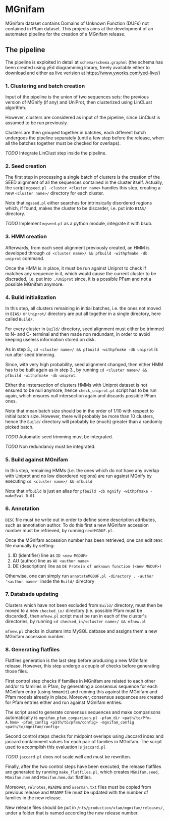 # MGnifam

MGnifam dataset contains Domains of Unknown Function (DUFs) not contained in
Pfam dataset. This projects aims at the development of an automated pipeline
for the creation of a MGnifam release.

## The pipeline

The pipeline is exploited in detail at `schema/schema.graphml` (the schema has
been created using yEd diagramming library, freely available either to
download and either as live verision at https://www.yworks.com/yed-live/)

### 1. Clustering and batch creation

Input of the pipeline is the union of two sequences sets: the previous version
of MGnify (if any) and UniProt, then clusterized using LinCLust algorithm.

However, clusters are considered as input of the pipeline, since LinClust
is assumed to be run previously.

Clusters are then grouped together in batches, each different batch undergoes
the pipeline separately (until a few step before the release, when all the
batches together must be checked for overlaps).

*TODO* Integrate LinClust step inside the pipeline.

### 2. Seed creation

The first step in processing a single batch of clusters is the creation of the
SEED alignment of all the sequences contained in the cluster itself. Actually,
the script `mgseed.pl -cluster <cluster name>` handles this step, creating a
new `<cluster name>/` directory for each cluster.

Note that `mgseed.pl` either searches for intrinsically disordered regions
which, if found, makes the cluster to be discarder, i.e. put into `BIAS/`
directory.

*TODO* Implement `mgseed.pl` as a python module, integrate it with bsub.

### 3. HMM creation

Afterwards, from each seed alignment previously created, an HMM is developed
through `cd <cluster name>/ && pfbuild -withpfmake -db uniprot` command.

Once the HMM is in place, it must be run against Uniprot to check if matches
any sequence in it, which would cause the current cluster to be discraded,
i.e. put into `./Uniprot` since, it is a possible PFam and not a possible
MGnifam anymore.

### 4. Build initialization

In this step, all clusters remaining in initial batches, i.e. the ones not
moved in `BIAS/` or `Uniprot/` directory are put all together in a single
directory, here called `Build/`.

For every cluster in `Build/` directory, seed alignment must either be trimmed
to N- and C- terminal and then made non redundant, in order to avoid keeping
useless information stored on disk.

As in step 3., `cd <cluster name>/ && pfbuild -withpfmake -db uniprot` is run
after seed trimming.

Since, with very high probability, seed alignment changed, then either HMM
has to be built again as in step 3., by running
`cd <cluster name>/ && pfbuild -withpfmake -db uniprot`.

Either the instersection of clusters HMMs with Uniprot dataset is not ensured
to be null anymore, hence `check_uniprot.pl` script has to be run again,
which ensures null intersection again and discards possible PFam ones.

Note that mean batch size should be in the order of 1/10 with respect to
initial batch size. However, there will probably be more than 10 clusters,
hence the `Build/` directory will probably be (much) greater than a randomly
picked batch.

*TODO* Automatic seed trimming must be integrated.

*TODO* Non redundancy must be integrated.

### 5. Build against MGnifam

In this step, remaining HMMs (i.e. the ones which do not have any overlap with Uniprot and no low disordered regions) are run against MGnify by executing
`cd <cluster name>/ && mfbuild`

Note that `mfbuild` is just an alias for `pfbuild -db mgnify -withpfmake -makeEval 0.01`

### 6. Annotation

`DESC` file must be write out in order to define some description
attributes, such as annotiation author. To do this first a new MGnifam accession
number must be refrieved, by running `nextMGDUF.pl`.

Once the MGnifam accession number has been retrieved, one can edit `DESC` file manually by setting:
1. ID (identifier) line as `ID <new MGDUF>`
2. AU (author) line as `AU <author name>`
3. DE (description) line as `DE Protein of unknown function (<new MGDUF>)`

Otherwise, one can simply run `annotateMGDUF.pl -directory . -author '<author name>'`
insde the `Build/` directory

### 7. Databade updating

Clusters which have not been excluded from `Build/` directory, must then be
moved to a new `checked_in/` directory (i.e. possible Pfam must be discarded),
then `mfnew.pl` script must be run in each of the cluster's directories, by running
`cd checked_in/<cluster name>/ && mfnew.pl`

`mfnew.pl` checks in clusters into MySQL datbase and assigns them a new MGnifam accession number.

### 8. Generating flatfiles

Flatfiles generation is the last step before producing a new MGnifam release.
However, this step undergo a couple of checks before generating those files.

First control step checks if families in MGnifam are related to each other
and/or to families in Pfam, by generating a consensus sequence for each MGnifam
entry (using `hmmemit`) and running this against the MGnifam and Pfam models
already in place. Moreover, consensus sequences are created for Pfam entries
either and run against MGnifam entries.

The script used to generate consensus sequences and make comparisons
automatically is
`mgnifam_pfam_comparison.pl -pfam_dir <path/to/Pfm-A.hmm> -pfam_config <path/to/pfam/config> -mgnifam_config <path/to/mgnifam/config>`

Second control steps checks for midpoint overlaps using Jaccard index and
jaccard containment values for each pair of families in MGnifam. The script
used to accomplish this evaluation is `jaccard.pl`

*TODO* `jaccard.pl` does not scale well and must be rewritten.

Finally, after the two control steps have been executed, the release flatfiles
are generated by running `make_flatfiles.pl`, which creates `MGnifam.seed`,
`MGnifam.hmm` and `MGnifam.hmm.dat` flatfiles.

Moreover, `relnotes`, `README` and `userman.txt` files must be copied from
previous release and `README` file must be updated with the number of families
in the new release.

New release files should be put in `/nfs/production/xfam/mgnifam/releases/`,
under a folder that is named according the new release number.
